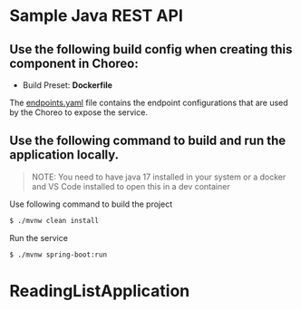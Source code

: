# Sample Java REST API

## Use the following build config when creating this component in Choreo:

- Build Preset: **Dockerfile**

The [endpoints.yaml](.choreo/endpoints.yaml) file contains the endpoint configurations that are used by the Choreo to expose the service.

## Use the following command to build and run the application locally.

> NOTE: You need to have java 17 installed in your system or a docker and VS Code installed to
> open this in a dev container

Use following command to build the project
```bash
$ ./mvnw clean install
```

Run the service
```bash
$ ./mvnw spring-boot:run
```
# ReadingListApplication

